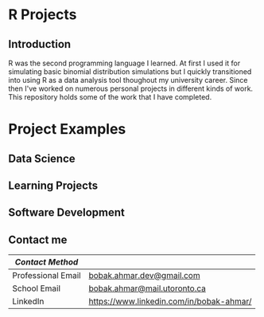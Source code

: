 # R Projects

## Introduction

R was the second programming language I learned. At first I used it for simulating basic binomial distribution simulations but I quickly transitioned into using R as a data analysis tool thoughout my university career. Since then I've worked on numerous personal projects in different kinds of work. This repository holds some of the work that I have completed.

# Project Examples 

## Data Science


## Learning Projects


## Software Development

## Contact me
| *Contact Method*   |                                          |
|--------------------|------------------------------------------|
| Professional Email | bobak.ahmar.dev@gmail.com                |
| School Email       | bobak.ahmar@mail.utoronto.ca             |
| LinkedIn           | https://www.linkedin.com/in/bobak-ahmar/ |
